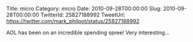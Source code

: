 Title: micro
Category: micro
Date: 2010-09-28T00:00:00
Slug: 2010-09-28T00:00:00
TwitterId: 25827188992
TweetUrl: https://twitter.com/mark_philpot/status/25827188992

AOL has been on an incredible spending spree! Very interesting...